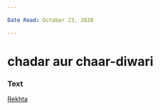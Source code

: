 ```yaml
---

Date Read: October 23, 2020

---
```


# chadar aur chaar-diwari

### Text
[Rekhta](https://www.rekhta.org/nazms/chaadar-aur-chaar-diivaarii-huzuur-main-is-siyaah-chaadar-kaa-kyaa-karuungii-fahmida-riaz-nazms-3?sort=popularity-desc&lang=ur)

